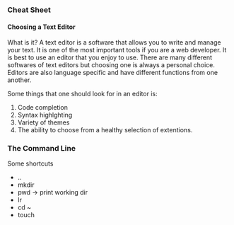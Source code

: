 ### Cheat Sheet ###
#### Choosing a Text Editor ####
What is it?
A text editor is a software that allows you to write and manage your text. It is one of the most important tools if you are a web developer. It is best to use an editor that you enjoy to use. There are many different softwares of text editors but choosing one is always a personal choice. Editors are also language specific and have different functions from one another.

Some things that one should look for in an editor is:

1. Code completion
1. Syntax highlghting
1. Variety of themes
1. The ability to choose from a healthy selection of extentions.


### The Command Line ###
Some shortcuts

- ..
- mkdir
- pwd -> print working dir
- lr
- cd ~
- touch
